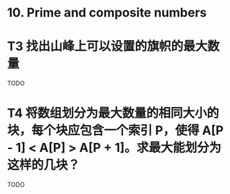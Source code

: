 # 10. Prime and composite numbers


# T3 找出山峰上可以设置的旗帜的最大数量
TODO 


# T4 将数组划分为最大数量的相同大小的块，每个块应包含一个索引 P，使得 A[P - 1] < A[P] > A[P + 1]。求最大能划分为这样的几块？
TODO 





